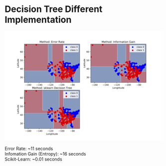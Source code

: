 # Decision Tree Different Implementation

![Summary Plot](./figs/DecisionTree_summary.png)

Error Rate: ~11 seconds  
Infomation Gain (Entropy): ~16 seconds  
Scikit-Learn: ~0.01 seconds  